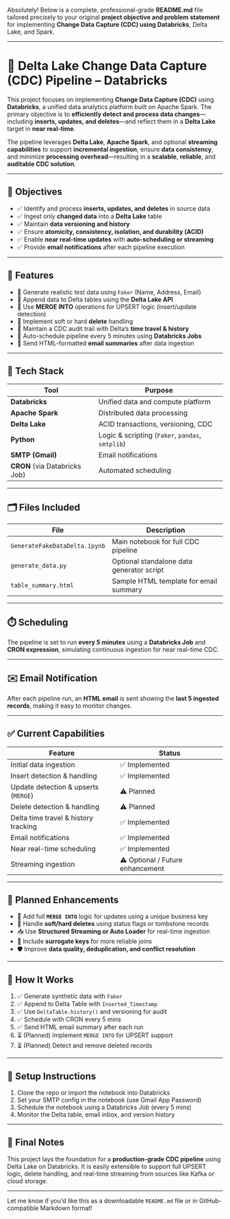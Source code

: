 Absolutely! Below is a complete, professional-grade **README.md** file tailored precisely to your original **project objective and problem statement** for implementing **Change Data Capture (CDC) using Databricks**, Delta Lake, and Spark.

---

# 🚀 Delta Lake Change Data Capture (CDC) Pipeline – Databricks

This project focuses on implementing **Change Data Capture (CDC)** using **Databricks**, a unified data analytics platform built on Apache Spark. The primary objective is to **efficiently detect and process data changes**—including **inserts, updates, and deletes**—and reflect them in a **Delta Lake** target in **near real-time**.

The pipeline leverages **Delta Lake**, **Apache Spark**, and optional **streaming capabilities** to support **incremental ingestion**, ensure **data consistency**, and minimize **processing overhead**—resulting in a **scalable**, **reliable**, and **auditable CDC solution**.

---

## 🎯 Objectives

* ✅ Identify and process **inserts, updates, and deletes** in source data
* ✅ Ingest only **changed data** into a **Delta Lake** table
* ✅ Maintain **data versioning and history**
* ✅ Ensure **atomicity, consistency, isolation, and durability (ACID)**
* ✅ Enable **near real-time updates** with **auto-scheduling or streaming**
* ✅ Provide **email notifications** after each pipeline execution

---

## 🔧 Features

* 🔹 Generate realistic test data using `Faker` (Name, Address, Email)
* 🔹 Append data to Delta tables using the **Delta Lake API**
* 🔹 Use **MERGE INTO** operations for UPSERT logic (insert/update detection)
* 🔹 Implement soft or hard **delete** handling
* 🔹 Maintain a CDC audit trail with Delta’s **time travel & history**
* 🔹 Auto-schedule pipeline every 5 minutes using **Databricks Jobs**
* 🔹 Send HTML-formatted **email summaries** after data ingestion

---

## 🧰 Tech Stack

| Tool                          | Purpose                                          |
| ----------------------------- | ------------------------------------------------ |
| **Databricks**                | Unified data and compute platform                |
| **Apache Spark**              | Distributed data processing                      |
| **Delta Lake**                | ACID transactions, versioning, CDC               |
| **Python**                    | Logic & scripting (`Faker`, `pandas`, `smtplib`) |
| **SMTP (Gmail)**              | Email notifications                              |
| **CRON** (via Databricks Job) | Automated scheduling                             |

---

## 🗂️ Files Included

| File                          | Description                               |
| ----------------------------- | ----------------------------------------- |
| `GenerateFakeDataDelta.ipynb` | Main notebook for full CDC pipeline       |
| `generate_data.py`            | Optional standalone data generator script |
| `table_summary.html`          | Sample HTML template for email summary    |

---

## ⏱️ Scheduling

The pipeline is set to run **every 5 minutes** using a **Databricks Job** and **CRON expression**, simulating continuous ingestion for near real-time CDC.

---

## ✉️ Email Notification

After each pipeline run, an **HTML email** is sent showing the **last 5 ingested records**, making it easy to monitor changes.

---

## ✅ Current Capabilities

| Feature                              | Status                           |
| ------------------------------------ | -------------------------------- |
| Initial data ingestion               | ✅ Implemented                    |
| Insert detection & handling          | ✅ Implemented                    |
| Update detection & upserts (`MERGE`) | ⚠️ Planned                       |
| Delete detection & handling          | ⚠️ Planned                       |
| Delta time travel & history tracking | ✅ Implemented                    |
| Email notifications                  | ✅ Implemented                    |
| Near real-time scheduling            | ✅ Implemented                    |
| Streaming ingestion                  | ⚠️ Optional / Future enhancement |

---

## 🔄 Planned Enhancements

* 🔄 Add full **`MERGE INTO`** logic for updates using a unique business key
* 🧹 Handle **soft/hard deletes** using status flags or tombstone records
* 📥 Use **Structured Streaming or Auto Loader** for real-time ingestion
* 🔑 Include **surrogate keys** for more reliable joins
* 🛡 Improve **data quality, deduplication, and conflict resolution**

---

## 📌 How It Works

1. ✅ Generate synthetic data with `Faker`
2. ✅ Append to Delta Table with `Inserted_Timestamp`
3. ✅ Use `DeltaTable.history()` and versioning for audit
4. ✅ Schedule with CRON every 5 mins
5. ✅ Send HTML email summary after each run
6. ⏳ (Planned) Implement `MERGE INTO` for UPSERT support
7. ⏳ (Planned) Detect and remove deleted records

---

## 📁 Setup Instructions

1. Clone the repo or import the notebook into Databricks
2. Set your SMTP config in the notebook (use Gmail App Password)
3. Schedule the notebook using a Databricks Job (every 5 mins)
4. Monitor the Delta table, email inbox, and version history

---

## 🏁 Final Notes

This project lays the foundation for a **production-grade CDC pipeline** using Delta Lake on Databricks. It is easily extensible to support full UPSERT logic, delete handling, and real-time streaming from sources like Kafka or cloud storage.

---

Let me know if you'd like this as a downloadable `README.md` file or in GitHub-compatible Markdown format!
